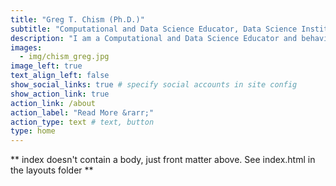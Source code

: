 ```yaml
---
title: "Greg T. Chism (Ph.D.)"
subtitle: "Computational and Data Science Educator, Data Science Institute, University of Arizona"
description: "I am a Computational and Data Science Educator and behavioral ecologist. I am passionate about educating and advocate making the student the hero instead of the instructor by tailoring materials to each learner."
images:
  - img/chism_greg.jpg
image_left: true
text_align_left: false
show_social_links: true # specify social accounts in site config
show_action_link: true
action_link: /about
action_label: "Read More &rarr;"
action_type: text # text, button
type: home
---
```


** index doesn't contain a body, just front matter above.
See index.html in the layouts folder **

